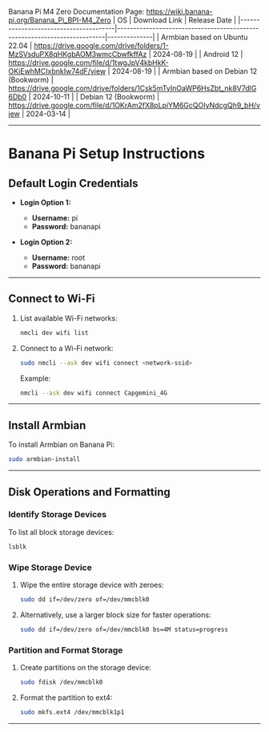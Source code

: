 Banana Pi M4 Zero Documentation Page: https://wiki.banana-pi.org/Banana_Pi_BPI-M4_Zero
| OS                                    | Download Link                                                            | Release Date |
|---------------------------------------|--------------------------------------------------------------------------|--------------|
| Armbian based on Ubuntu 22.04         | https://drive.google.com/drive/folders/1-MzSVsduPX8qHKgbAOM3wmcCbwfkffAz | 2024-08-19   |
| Android 12                            | https://drive.google.com/file/d/1twgJpV4kbHkK-OKiEwhMCIxbnkIw74dF/view   | 2024-08-19   |
| Armbian based on Debian 12 (Bookworm) | https://drive.google.com/drive/folders/1Csk5mTyInOaWP6HsZbt_nk8V7dlG6Db0 | 2024-10-11   |
| Debian 12 (Bookworm)                  | https://drive.google.com/file/d/1OKrAm2fX8pLpiYM6GcQOIyNdcgQh9_bH/view   | 2024-03-14   |

---

# Banana Pi Setup Instructions  

## **Default Login Credentials**
- **Login Option 1:**  
  - **Username:** pi  
  - **Password:** bananapi  

- **Login Option 2:**  
  - **Username:** root  
  - **Password:** bananapi  

---

## **Connect to Wi-Fi**
1. List available Wi-Fi networks:
   ```bash
   nmcli dev wifi list
   ```
2. Connect to a Wi-Fi network:
   ```bash
   sudo nmcli --ask dev wifi connect <network-ssid>
   ```
   Example:
   ```bash
   nmcli --ask dev wifi connect Capgemini_4G
   ```

---

## **Install Armbian**
To install Armbian on Banana Pi:
```bash
sudo armbian-install
```

---

## **Disk Operations and Formatting**

### **Identify Storage Devices**
To list all block storage devices:
```bash
lsblk
```

### **Wipe Storage Device**
1. Wipe the entire storage device with zeroes:
   ```bash
   sudo dd if=/dev/zero of=/dev/mmcblk0
   ```
2. Alternatively, use a larger block size for faster operations:
   ```bash
   sudo dd if=/dev/zero of=/dev/mmcblk0 bs=4M status=progress
   ```

### **Partition and Format Storage**
1. Create partitions on the storage device:
   ```bash
   sudo fdisk /dev/mmcblk0
   ```
2. Format the partition to ext4:
   ```bash
   sudo mkfs.ext4 /dev/mmcblk1p1
   ```

---
